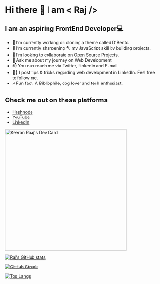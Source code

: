 # Hi there 👋 I am < Raj />
## I am an aspiring FrontEnd Developer💻
- 🔭 I’m currently working on cloning a theme called D'Bento.
- 🌱 I’m currently sharpening 🪓 my JavaScript skill by building projects.
- 👯 I’m looking to collaborate on Open Source Projects.
- 💬 Ask me about my journey on Web Development.
- 📫 You can reach me via Twitter, Linkedin and E-mail.
- 🙋‍♂️ I post tips & tricks regarding web development in LinkedIn. Feel free to follow me.
- ⚡ Fun fact: A Bibliophile, dog lover and tech enthusiast.



## Check me out on these platforms
* [Hashnode](https://letslearn.hashnode.dev/)
* [YouTube](https://www.youtube.com/channel/UCIwvSfnRVvB6NPApJZmLMeg)
* [LinkedIn](https://www.linkedin.com/in/raj-kiran-chaudhary-3443abbb/)

<a href="https://app.daily.dev/formyapp"><img src="https://api.daily.dev/devcards/dc80bb955c4f402ba8b8de6a878e2603.png?r=ep8" width="400" alt="Keeran Raaj's Dev Card"/></a>

[![Raj's GitHub stats](https://github-readme-stats.vercel.app/api?username=rk-codeflow)](https://twitter.com/keeran_raaj)

[![GitHub Streak](https://github-readme-streak-stats.herokuapp.com/?user=rk-codeflow)](https://www.linkedin.com/in/raj-kiran-chaudhary-3443abbb/)

[![Top Langs](https://github-readme-stats.vercel.app/api/top-langs/?username=rk-codeflow)](https://letslearn.hashnode.dev/)


